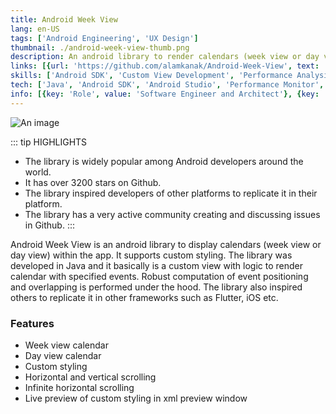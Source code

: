 ```yaml
---
title: Android Week View
lang: en-US
tags: ['Android Engineering', 'UX Design']
thumbnail: ./android-week-view-thumb.png
description: An android library to render calendars (week view or day view).
links: [{url: 'https://github.com/alamkanak/Android-Week-View', text: 'View on Github', icon: ['fab', 'github']}]
skills: ['Android SDK', 'Custom View Development', 'Performance Analysis', 'UX Design', 'Calculus', 'Geometry']
tech: ['Java', 'Android SDK', 'Android Studio', 'Performance Monitor', 'Maven']
info: [{key: 'Role', value: 'Software Engineer and Architect'}, {key: 'Employment', value: 'Self employed'}]
---
```

![An image](/android-week-view.png)

::: tip HIGHLIGHTS
- The library is widely popular among Android developers around the world.
- It has over 3200 stars on Github.
- The library inspired developers of other platforms to replicate it in their platform.
- The library has a very active community creating and discussing issues in Github.
:::


Android Week View is an android library to display calendars (week view or day view) within the app. It supports custom styling. The library was developed in Java and it basically is a custom view with logic to render calendar with specified events. Robust computation of event positioning and overlapping is performed under the hood. The library also inspired others to replicate it in other frameworks such as Flutter, iOS etc.
### Features
- Week view calendar
- Day view calendar
- Custom styling
- Horizontal and vertical scrolling
- Infinite horizontal scrolling
- Live preview of custom styling in xml preview window